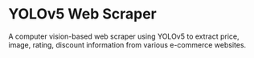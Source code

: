 # YOLOv5 Web Scraper
A computer vision-based web scraper using YOLOv5 to extract price, image, rating, discount information from various e-commerce websites.
